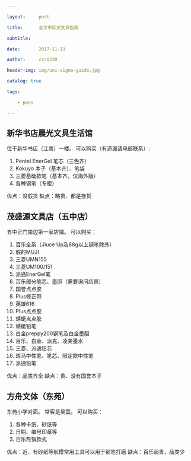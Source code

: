 ```yaml
---

layout:     post

title:      金华市区买文具指南

subtitle:   

date:       2017-11-13

author:     csc0330

header-img: img/uni-signo-guide.jpg

catalog: true

tags:

    - pens

---
```

## 新华书店晨光文具生活馆
位于新华书店（江南）一楼。
可以购买（有遗漏请电邮联系）:
1. Pentel EnerGel 笔芯（三色齐）
2. Kokuyo 本子（基本齐）、笔袋
3. 三菱基础款笔（基本齐，仅海外版）
4. 各种钢笔（专柜）

优点：没假货
缺点：略贵、都是存货

## 茂盛源文具店（五中店）
五中正门南边第一家店铺。
可以购买：
1. 百乐全系（Jiuce Up及88g以上钢笔除外）
2. 假的MUJI
3. 三菱UMN155
4. 三菱UM100/151
5. 派通EnerGel笔
6. 百乐部分笔芯、墨胆（需要询问店员）
7. 国誉点点胶
8. Plus修正带
9. 英雄616
10. Plus点点胶
11. 蜻蜓点点胶
12. 蜻蜓铅笔
13. 白金preppy200钢笔及白金墨胆
14. 百乐、白金、派克、凌美墨水
15. 三菱、派通铅芯
16. 斑马中性笔、笔芯、限定款中性笔
17. 派通铅笔

优点：品类齐全
缺点：贵、没有国誉本子

## 方舟文体（东苑）
东苑小学对面。 常客是吴震。
可以购买：
1. 各种卡纸、砂纸等
2. 日期、编号印章等
3. 百乐热销款式

优点：近、有砂纸等航模常用工具可以用于钢笔打磨
缺点：百乐超贵、品类少